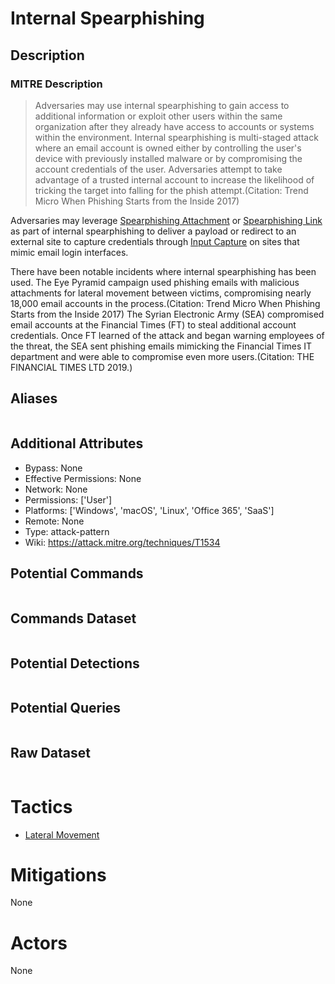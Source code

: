 
# Internal Spearphishing

## Description

### MITRE Description

> Adversaries may use internal spearphishing to gain access to additional information or exploit other users within the same organization after they already have access to accounts or systems within the environment. Internal spearphishing is multi-staged attack where an email account is owned either by controlling the user's device with previously installed malware or by compromising the account credentials of the user. Adversaries attempt to take advantage of a trusted internal account to increase the likelihood of tricking the target into falling for the phish attempt.(Citation: Trend Micro When Phishing Starts from the Inside 2017)

Adversaries may leverage [Spearphishing Attachment](https://attack.mitre.org/techniques/T1193) or [Spearphishing Link](https://attack.mitre.org/techniques/T1192) as part of internal spearphishing to deliver a payload or redirect to an external site to capture credentials through [Input Capture](https://attack.mitre.org/techniques/T1056) on sites that mimic email login interfaces.

There have been notable incidents where internal spearphishing has been used. The Eye Pyramid campaign used phishing emails with malicious attachments for lateral movement between victims, compromising nearly 18,000 email accounts in the process.(Citation: Trend Micro When Phishing Starts from the Inside 2017) The Syrian Electronic Army (SEA) compromised email accounts at the Financial Times (FT) to steal additional account credentials. Once FT learned of the attack and began warning employees of the threat, the SEA sent phishing emails mimicking the Financial Times IT department and were able to compromise even more users.(Citation: THE FINANCIAL TIMES LTD 2019.)

## Aliases

```

```

## Additional Attributes

* Bypass: None
* Effective Permissions: None
* Network: None
* Permissions: ['User']
* Platforms: ['Windows', 'macOS', 'Linux', 'Office 365', 'SaaS']
* Remote: None
* Type: attack-pattern
* Wiki: https://attack.mitre.org/techniques/T1534

## Potential Commands

```

```

## Commands Dataset

```

```

## Potential Detections

```json

```

## Potential Queries

```json

```

## Raw Dataset

```json

```

# Tactics


* [Lateral Movement](../tactics/Lateral-Movement.md)


# Mitigations

None

# Actors

None
